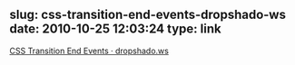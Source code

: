 slug: css-transition-end-events-dropshado-ws
date: 2010-10-25 12:03:24
type: link
---

[CSS Transition End Events · dropshado.ws](http://dropshado.ws/post/1393565298/css-transition-end-events)
